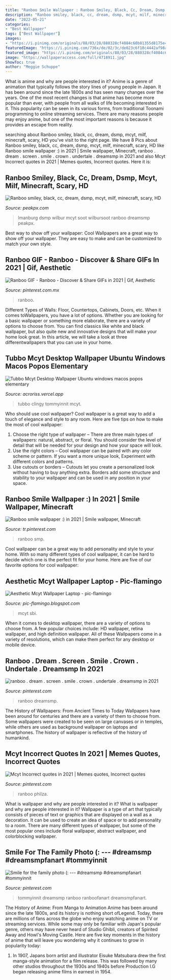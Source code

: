 ```yaml
---
title: "Ranboo Smile Wallpaper : Ranboo Smiley, Black, Cc, Dream, Dsmp, Mcyt, Milf, Minecraft, Scary, Hd"
description: "Ranboo smiley, black, cc, dream, dsmp, mcyt, milf, minecraft, scary, hd"
date: "2022-05-21"
categories:
- "Best Wallpaper"
tags: ["Best Wallpaper"]
images:
- "https://i.pinimg.com/originals/88/03/28/880328cf4084c60b81355d8175e4aba7.gif"
featuredImage: "https://i.pinimg.com/736x/de/02/3c/de023c6f18c4442af98aab2480e143e9.jpg"
featured_image: "https://i.pinimg.com/originals/88/03/28/880328cf4084c60b81355d8175e4aba7.gif"
image: "https://wallpaperaccess.com/full/4718911.jpg"
ShowToc: true
author: "Meggie Schuppe"
---
```



What is anime and why are people interested in it?
Anime is a genre of animation that typically follows the story lines of young people in Japan. It has been around since the late 1800s and has seen many changes over the years. One of the most recent changes is that anime has become more popular than ever, with people from all walks of life becoming interested in it. This popularity can be seen in its various forms, from traditional Toonami programming to online streaming services. There are many reasons people may enjoy anime, but one of the most important reasons is because it provides an escape from reality.

	

		
searching about Ranboo smiley, black, cc, dream, dsmp, mcyt, milf, minecraft, scary, HD you've visit to the right page. We have 8 Pics about Ranboo smiley, black, cc, dream, dsmp, mcyt, milf, minecraft, scary, HD like Ranboo smile wallpaper :) in 2021 | Smile wallpaper, Minecraft, ranboo . dream . screen . smile . crown . undertale . dreamsmp in 2021 and also Mcyt Incorrect quotes in 2021 | Memes quotes, Incorrect quotes. Here it is:
		
    
## Ranboo Smiley, Black, Cc, Dream, Dsmp, Mcyt, Milf, Minecraft, Scary, HD

<img loading=lazy src="https://w0.peakpx.com/wallpaper/721/27/HD-wallpaper-wilbur-soot-dsmp-art-mcyt-wilbursoot-minecraft.jpg" onerror="this.onerror=null;this.src='https://tse2.mm.bing.net/th?id=OIP.R9Y5V38RPCxRPcWZLSC7WwHaFP&amp;pid=15.1';" alt="Ranboo smiley, black, cc, dream, dsmp, mcyt, milf, minecraft, scary, HD">

_Source: peakpx.com_

>lmanburg dsmp wilbur mcyt soot wilbursoot ranboo dreamsmp peakpx. 

	

Best way to show off your wallpaper:
Cool Wallpapers are a great way to show off your wallpaper. They are easy to make and can be customized to match your own style.

    
## Ranboo GIF - Ranboo - Discover &amp; Share GIFs In 2021 | Gif, Aesthetic

<img loading=lazy src="https://i.pinimg.com/originals/88/03/28/880328cf4084c60b81355d8175e4aba7.gif" onerror="this.onerror=null;this.src='https://tse3.mm.bing.net/th?id=OIP.zcUfNTEVXTzt6ZHonSb1IAHaEK&amp;pid=15.1';" alt="Ranboo GIF - Ranboo - Discover &amp; Share GIFs in 2021 | Gif, Aesthetic">

_Source: pinterest.com.mx_

>ranboo. 

	

Different Types of Walls: Floor, Countertops, Cabinets, Doors, etc.
When it comes toWallpapers, you have a lot of options. Whether you are looking for a basic wallpaper or something more elaborate, there are a variety of options to choose from. You can find classics like white and black wallpaper, but also quite new and innovative designs that will make your home look great. In this article, we will take a look at three differentwallpapers that you can use in your home.

    
## Tubbo Mcyt Desktop Wallpaper Ubuntu Windows Macos Popos Elementary

<img loading=lazy src="https://www.kolpaper.com/wp-content/uploads/2021/01/TOMMYINNIT-and-Tubbo-Wallpaper.jpg" onerror="this.onerror=null;this.src='https://tse1.mm.bing.net/th?id=OIP.C2RvIsIpKjsnLB3d8wPFagHaHx&amp;pid=15.1';" alt="Tubbo Mcyt Desktop Wallpaper Ubuntu windows macos popos elementary">

_Source: acroriss.vercel.app_

>tubbo clingy tommyinnit mcyt. 

	

Who should use cool wallpaper?
Cool wallpaper is a great way to add a touch of elegance and style to any room. Here are five tips on how to make the most of cool wallpaper: 
1) Choose the right type of wallpaper – There are three main types of wallpapers: natural, abstract, or floral. You should consider the level of detail that will be needed for your design and how your space will look. 
2) Use the right colors – Cool wallpaper can be paired with any color scheme or pattern. If you want a more unique look, Experiment with different colors and patterns. 
3) Use cutouts or borders – Cutouts let you create a personalized look without having to buy anything extra. Borders add some structure and stability to your wallpaper and can be used in any position in your space.

    
## Ranboo Smile Wallpaper :) In 2021 | Smile Wallpaper, Minecraft

<img loading=lazy src="https://i.pinimg.com/736x/5c/a4/08/5ca40832034ead00c1d3c91f77ed61b4.jpg" onerror="this.onerror=null;this.src='https://tse3.mm.bing.net/th?id=OIP.-EzfPAIpWGfM7v2hPL8neQHaNK&amp;pid=15.1';" alt="Ranboo smile wallpaper :) in 2021 | Smile wallpaper, Minecraft">

_Source: tr.pinterest.com_

>ranboo smp. 

	

Cool wallpaper can be a great way to add personality and style to your home. With so many different types of cool wallpaper, it can be hard to decide which one is the perfect fit for your home. Here are five of our favorite options for cool wallpaper: 

    
## Aesthetic Mcyt Wallpaper Laptop - Pic-flamingo

<img loading=lazy src="https://wallpaperaccess.com/full/4718911.jpg" onerror="this.onerror=null;this.src='https://tse2.mm.bing.net/th?id=OIP.3p7mC8rPTH1wYpKovrnLmgHaEK&amp;pid=15.1';" alt="Aesthetic Mcyt Wallpaper Laptop - pic-flamingo">

_Source: pic-flamingo.blogspot.com_

>mcyt sbi. 

	

When it comes to desktop wallpaper, there are a variety of options to choose from. A few popular choices include: HD wallpaper, retina wallpaper, and high definition wallpaper. All of these Wallpapers come in a variety of resolutions, which can make them perfect for any desktop or mobile device. 

    
## Ranboo . Dream . Screen . Smile . Crown . Undertale . Dreamsmp In 2021

<img loading=lazy src="https://i.pinimg.com/originals/79/f3/8f/79f38f5603053a2d34b6268b7d6484f9.jpg" onerror="this.onerror=null;this.src='https://tse2.mm.bing.net/th?id=OIP._v7CYEdZfvadpxbiL8Je4QHaDf&amp;pid=15.1';" alt="ranboo . dream . screen . smile . crown . undertale . dreamsmp in 2021">

_Source: pinterest.com_

>ranboo dreamsmp. 

	

The History of Wallpapers: From Ancient Times to Today
Wallpapers have been around for centuries and there are a variety of them to choose from. Some wallpapers were created to be seen on large canvases or in temples, while others are used as background wallpaper on laptops and smartphones. The history of wallpaper is reflective of the history of humankind.

    
## Mcyt Incorrect Quotes In 2021 | Memes Quotes, Incorrect Quotes

<img loading=lazy src="https://i.pinimg.com/originals/67/8a/6a/678a6a696068642b8e7eb0502c4572e3.jpg" onerror="this.onerror=null;this.src='https://tse3.mm.bing.net/th?id=OIP.fjBJ5KgfGheEJcyN7a2FYAHaCt&amp;pid=15.1';" alt="Mcyt Incorrect quotes in 2021 | Memes quotes, Incorrect quotes">

_Source: pinterest.com_

>ranboo philza. 

	

What is wallpaper and why are people interested in it?
What is wallpaper and why are people interested in it?
Wallpaper is a type of art that typically consists of pieces of text or graphics that are displayed on a wall as a decoration. It can be used to create an idea of space or to add personality to a room. There are many different types of wallpaper, but some of the most popular ones include floral wallpaper, abstract wallpaper, and colorblocking wallpaper.

    
## Smile For The Family Photo (: --- #dreamsmp #dreamsmpfanart #tommyinnit

<img loading=lazy src="https://i.pinimg.com/736x/de/02/3c/de023c6f18c4442af98aab2480e143e9.jpg" onerror="this.onerror=null;this.src='https://tse1.mm.bing.net/th?id=OIP.ktquBCB5nojOyeSYKwMyqgHaIc&amp;pid=15.1';" alt="Smile for the family photo (: --- #dreamsmp #dreamsmpfanart #tommyinnit">

_Source: pinterest.com_

>tommyinnit dreamsmp ranboo ranboofanart dreamsmpfanart. 

	

The History of Anime: From Manga to Animation
Anime has been around since the late 1800s, and its history is nothing short ofLegend. Today, there are millions of fans across the globe who enjoy watching anime on TV or streaming services. While some may only be familiar with Japan's popular genre, others may have never heard of Studio Ghibli, creators of Spirited Away and Howl's Moving Castle. Here are five key moments in the history of anime that will leave you wondering why it continues to grow in popularity today:
1) In 1907, Japans born artist and illustrator Eisuke Matsubara drew the first manga-style animation for a film release. This was followed by many other studios throughout the 1930s and 1940s before Production I.G began releasing anime films in earnest in 1954.

